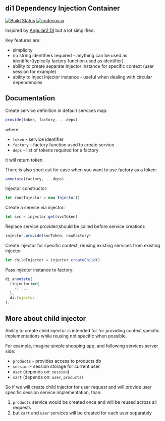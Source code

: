## di1 Dependency Injection Container 

[![Build Status](https://travis-ci.org/zxbodya/di1.svg)](https://travis-ci.org/zxbodya/di1)
[![codecov.io](https://codecov.io/github/zxbodya/di1/coverage.svg?branch=master)](https://codecov.io/github/zxbodya/di1?branch=master)

Inspired by [Angular2 DI](https://github.com/angular/di.js) but a lot simplified.

Key features are:

* simplicity
* no string identifiers required - anything can be used as identifier(typically factory function used as identifier)
* ability to create separate Injector instance for specific context (user session for example)
* ability to inject Injector instance - useful when dealing with circular dependencies 

## Documentation

Create service definition in default services map:

```js
provide(token, factory, ...deps)
```

where:

- `token` - service identifier
- `factory` - factory function used to create service
- `deps` - list of tokens required for a factory

it will return token.

There is also short cut for case when you want to use factory as a token:

```js
annotate(factory, ...deps)
```

Injector constructor:

```js
let rootInjector = new Injector()
```


Create a service via injector:

```js
let svc = injector.get(svcToken)
```

Replace service provider(should be called before service creation):

```js
injector.provide(svcToken, newFactory)
```

Create injector for specific context, reusing existing services from existing injector 

```js
let childInjector = injector.createChild()
```

Pass injector instance to factory:

```js
di.annotate(
  (injector)=>{
    // ...
  }, 
  di.Injector
);
```

## More about child injector

Ability to create child injector is intended for for providing context specific implementations while reusing not specific when possible.

For example, imagine simple shopping app, and following services server side:

- `products` - provides access to products db 
- `session` - session storage for current user
- `user` (depends on: `session`)
- `cart` (depends on: `user`, `products`)

So if we will create child injector for user request and will provide user specific session service implementation, than:

1. `products` service would be created once and will be reused across all requests
2. but `cart` and `user` services will be created for each user separately
